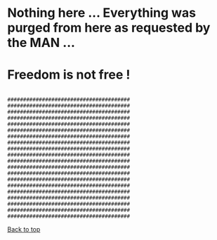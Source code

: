 # <a name="headin">Nothing here ... Everything was purged from here as requested by the MAN ... </a>
# <a name="headin">Freedom is not free ! </a>
<a href="https://github.com/cosmingherghel/cosmingherghel.github.io" class="btn btn-github"><span class="icon"></span></a>

```.vbs                    

#######################################         #######################################
#######################################         #######################################
#######################################         #######################################
#######################################         #######################################
#######################################         #######################################
#######################################         
#######################################         
#######################################
#######################################
#######################################
#######################################
#######################################
#######################################
#######################################
#######################################
```
[Back to top](#headin)
